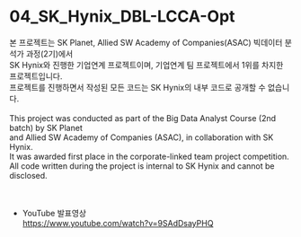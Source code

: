 # 04_SK_Hynix_DBL-LCCA-Opt

본 프로젝트는 SK Planet, Allied SW Academy of Companies(ASAC) 빅데이터 분석가 과정(2기)에서<br>
SK Hynix와 진행한 기업연계 프로젝트이며, 기업연계 팀 프로젝트에서 1위를 차지한 프로젝트입니다.<br>
프로젝트를 진행하면서 작성된 모든 코드는 SK Hynix의 내부 코드로 공개할 수 없습니다.<br>
<br>
This project was conducted as part of the Big Data Analyst Course (2nd batch) by SK Planet<br>
and Allied SW Academy of Companies (ASAC), in collaboration with SK Hynix.<br>
It was awarded first place in the corporate-linked team project competition.<br>
All code written during the project is internal to SK Hynix and cannot be disclosed.<br>
<br>
<br>
* YouTube 발표영상<br>
https://www.youtube.com/watch?v=9SAdDsayPHQ
